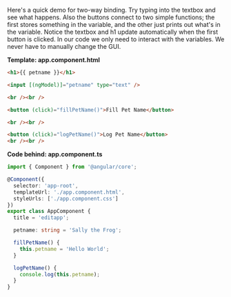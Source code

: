 Here's a quick demo for two-way binding. Try typing into the textbox and see what happens. Also the buttons connect to two simple functions; the first stores something in the variable, and the other just prints out what's in the variable. Notice the textbox and h1 update automatically when the first button is clicked. In our code we only need to interact with the variables. We never have to manually change the GUI.

**Template: app.component.html**
```html
<h1>{{ petname }}</h1>

<input [(ngModel)]="petname" type="text" />

<br /><br />

<button (click)="fillPetName()">Fill Pet Name</button>

<br /><br />

<button (click)="logPetName()">Log Pet Name</button>
<br /><br />
```

**Code behind: app.component.ts**
```ts
import { Component } from '@angular/core';

@Component({
  selector: 'app-root',
  templateUrl: './app.component.html',
  styleUrls: ['./app.component.css']
})
export class AppComponent {
  title = 'editapp';

  petname: string = 'Sally the Frog';

  fillPetName() {
    this.petname = 'Hello World';
  }

  logPetName() {
    console.log(this.petname);
  }
}
```
